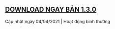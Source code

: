 

## **[DOWNLOAD NGAY BẢN 1.3.0](https://github.com/nvck2002/nvck2002.github.io/releases/download/1.3.0/ANI-MC.zip)**

Cập nhật ngày 04/04/2021 | Hoạt động bình thường

